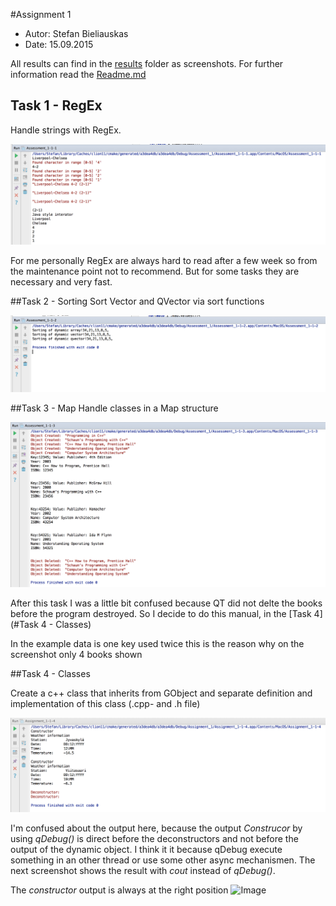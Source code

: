 #Assignment 1

* Autor:    Stefan Bieliauskas
* Date:     15.09.2015

All results can find in the [results](../results) folder as screenshots.
For further information read the [Readme.md](../Readme.md)


## Task 1 - RegEx 
Handle strings with RegEx. 

![Image](../results/Result-1-1-1.png?raw=true)

For me personally RegEx are always hard to read after a few week so from the maintenance point not to recommend. 
But for some tasks they are necessary and very fast. 


##Task 2 - Sorting
 Sort Vector and QVector via sort functions 
 
![Image](../results/Result-1-1-2.png?raw=true)



##Task 3 - Map
 Handle classes in a Map structure 
 
![Image](../results/Result-1-1-3.png?raw=true)

After this task I was a little bit confused because QT did not delte the books before the program destroyed. 
So I decide to do this manual, in the [Task 4](#Task 4 - Classes)

In the example data is one key used twice this is the reason why on the screenshot only 4 books shown 

##Task 4 - Classes

Create a c++ class that inherits from GObject and separate definition and implementation of this class (.cpp- and .h file)

![Image](../results/Result-1-1-4.png?raw=true)

I'm confused about the output here, because the output *Construcor* by using *qDebug()* is direct before the deconstructors and not before the output of the dynamic object. 
I think it it because qDebug execute something in an other thread or use some other async mechanismen. The next screenshot shows the result with *cout* instead of  *qDebug()*. 

The *constructor* output is always at the right position
![Image](../../../blob/1-1-4-cout-test/results/Result-1-1-4.png?raw=true)